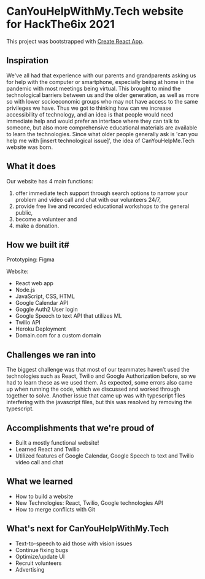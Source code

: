 # CanYouHelpWithMy.Tech website for HackThe6ix 2021

This project was bootstrapped with [Create React App](https://github.com/facebook/create-react-app).

## Inspiration
We've all had that experience with our parents and grandparents asking us for help with the computer or smartphone, especially being at home in the pandemic with most meetings being virtual. This brought to mind the technological barriers between us and the older generation, as well as more so with lower socioeconomic groups who may not have access to the same privileges we have. Thus we got to thinking how can we increase accessibility of technology, and an idea is that people would need immediate help and would prefer an interface where they can talk to someone, but also more comprehensive educational materials are available to learn the technologies. Since what older people generally ask is 'can you help me with [insert technological issue]', the idea of CanYouHelpMe.Tech website was born.

## What it does
Our website has 4 main functions: 
1. offer immediate tech support through search options to narrow your problem and video call and chat with our volunteers 24/7, 
2. provide free live and recorded educational workshops to the general public, 
3. become a volunteer and 
4. make a donation.

## How we built it#
Prototyping: 
Figma

Website:
- React web app
- Node.js
- JavaScript, CSS, HTML
- Google Calendar API
- Goggle Auth2 User login
- Google Speech to text API that utilizes ML
- Twilio API
- Heroku Deployment
- Domain.com for a custom domain   

## Challenges we ran into
The biggest challenge was that most of our teammates haven’t used the technologies such as React, Twilio and Google Authorization before, so we had to learn these as we used them. As expected, some errors also came up when running the code, which we discussed and worked through together to solve. Another issue that came up was with typescript files interfering with the javascript files, but this was resolved by removing the typescript.

## Accomplishments that we're proud of
- Built a mostly functional website!
- Learned React and Twilio
- Utilized features of Google Calendar, Google Speech to text and Twilio video call and chat

## What we learned
- How to build a website
- New Technologies: React, Twilio, Google technologies API
- How to merge conflicts with Git

## What's next for CanYouHelpWithMy.Tech
- Text-to-speech to aid those with vision issues
- Continue fixing bugs
- Optimize/update UI
- Recruit volunteers
- Advertising
